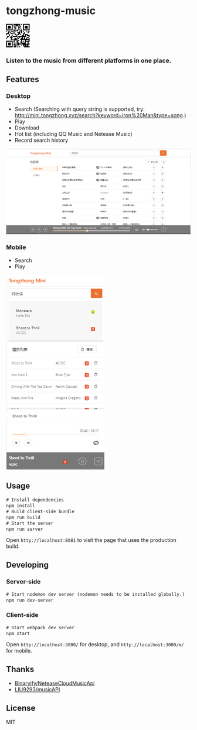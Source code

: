 # tongzhong-music

<img src="./screenshots/qr_code.png" width="64" alt="mobile">

<h3>Listen to the music from different platforms in one place.</h3>


## Features
### Desktop
- Search
 (Searching with query string is supported, try: <a href="http://mini.tongzhong.xyz/search?keyword=Iron%20Man&type=song" >http://mini.tongzhong.xyz/search?keyword=Iron%20Man&type=song</a>.)
- Play
- Download
- Hot list (including QQ Music and Netease Music)
- Record search history

<img src="./screenshots/desktop.PNG" alt="desktop">

### Mobile
- Search
- Play

<img src="./screenshots/m.PNG" alt="mobile">

## Usage
    # Install dependencies
    npm install
    # Build client-side bundle
    npm run build
    # Start the server
    npm run server
Open `http://localhost:8081` to visit the page that uses the production build.

## Developing
### Server-side
    # Start nodemon dev server (nodemon needs to be installed globally.)
    npm run dev-server

### Client-side
    # Start webpack dev server
    npm start
Open `http://localhost:3000/` for desktop, and `http://localhost:3000/m/` for mobile.

## Thanks
<ul>
<li><a href="https://github.com/Binaryify/NeteaseCloudMusicApi">Binaryify/NeteaseCloudMusicApi</a></li>
<li><a href="https://github.com/LIU9293/musicAPI">LIU9293/musicAPI</a></li>
</ul>

## License
MIT
